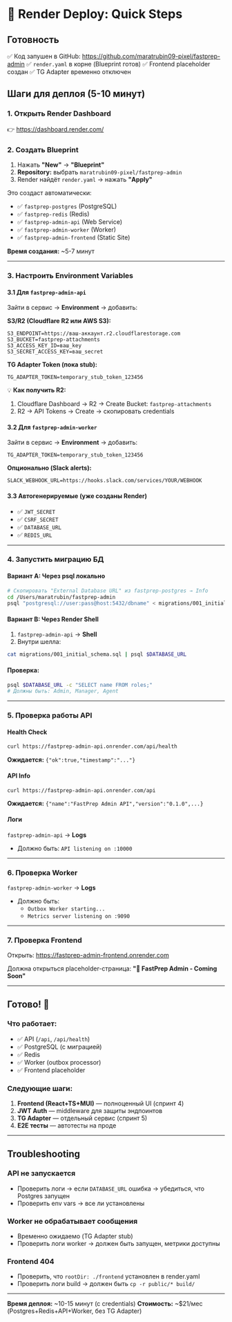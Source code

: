 # 🚀 Render Deploy: Quick Steps

## Готовность
✅ Код запушен в GitHub: https://github.com/maratrubin09-pixel/fastprep-admin
✅ `render.yaml` в корне (Blueprint готов)
✅ Frontend placeholder создан
✅ TG Adapter временно отключен

## Шаги для деплоя (5-10 минут)

### 1. Открыть Render Dashboard
👉 https://dashboard.render.com/

### 2. Создать Blueprint
1. Нажать **"New"** → **"Blueprint"**
2. **Repository:** выбрать `maratrubin09-pixel/fastprep-admin`
3. Render найдёт `render.yaml` → нажать **"Apply"**

Это создаст автоматически:
- ✅ `fastprep-postgres` (PostgreSQL)
- ✅ `fastprep-redis` (Redis)
- ✅ `fastprep-admin-api` (Web Service)
- ✅ `fastprep-admin-worker` (Worker)
- ✅ `fastprep-admin-frontend` (Static Site)

**Время создания:** ~5-7 минут

---

### 3. Настроить Environment Variables

#### 3.1 Для `fastprep-admin-api`
Зайти в сервис → **Environment** → добавить:

**S3/R2 (Cloudflare R2 или AWS S3):**
```
S3_ENDPOINT=https://ваш-аккаунт.r2.cloudflarestorage.com
S3_BUCKET=fastprep-attachments
S3_ACCESS_KEY_ID=ваш_key
S3_SECRET_ACCESS_KEY=ваш_secret
```

**TG Adapter Token (пока stub):**
```
TG_ADAPTER_TOKEN=temporary_stub_token_123456
```

💡 **Как получить R2:**
1. Cloudflare Dashboard → R2 → Create Bucket: `fastprep-attachments`
2. R2 → API Tokens → Create → скопировать credentials

#### 3.2 Для `fastprep-admin-worker`
Зайти в сервис → **Environment** → добавить:
```
TG_ADAPTER_TOKEN=temporary_stub_token_123456
```

**Опционально (Slack alerts):**
```
SLACK_WEBHOOK_URL=https://hooks.slack.com/services/YOUR/WEBHOOK
```

#### 3.3 Автогенерируемые (уже созданы Render)
- ✅ `JWT_SECRET`
- ✅ `CSRF_SECRET`
- ✅ `DATABASE_URL`
- ✅ `REDIS_URL`

---

### 4. Запустить миграцию БД

#### Вариант A: Через psql локально
```bash
# Скопировать "External Database URL" из fastprep-postgres → Info
cd /Users/maratrubin/fastprep-admin
psql "postgresql://user:pass@host:5432/dbname" < migrations/001_initial_schema.sql
```

#### Вариант B: Через Render Shell
1. `fastprep-admin-api` → **Shell**
2. Внутри шелла:
```bash
cat migrations/001_initial_schema.sql | psql $DATABASE_URL
```

#### Проверка:
```bash
psql $DATABASE_URL -c "SELECT name FROM roles;"
# Должны быть: Admin, Manager, Agent
```

---

### 5. Проверка работы API

#### Health Check
```bash
curl https://fastprep-admin-api.onrender.com/api/health
```
**Ожидается:** `{"ok":true,"timestamp":"..."}`

#### API Info
```bash
curl https://fastprep-admin-api.onrender.com/api
```
**Ожидается:** `{"name":"FastPrep Admin API","version":"0.1.0",...}`

#### Логи
`fastprep-admin-api` → **Logs**
- Должно быть: `API listening on :10000`

---

### 6. Проверка Worker

`fastprep-admin-worker` → **Logs**
- Должно быть:
  - `Outbox Worker starting...`
  - `Metrics server listening on :9090`

---

### 7. Проверка Frontend

Открыть: https://fastprep-admin-frontend.onrender.com

Должна открыться placeholder-страница:
**"🚀 FastPrep Admin - Coming Soon"**

---

## Готово! 🎉

### Что работает:
- ✅ API (`/api`, `/api/health`)
- ✅ PostgreSQL (с миграцией)
- ✅ Redis
- ✅ Worker (outbox processor)
- ✅ Frontend placeholder

### Следующие шаги:
1. **Frontend (React+TS+MUI)** — полноценный UI (спринт 4)
2. **JWT Auth** — middleware для защиты эндпоинтов
3. **TG Adapter** — отдельный сервис (спринт 5)
4. **E2E тесты** — автотесты на проде

---

## Troubleshooting

### API не запускается
- Проверить логи → если `DATABASE_URL` ошибка → убедиться, что Postgres запущен
- Проверить env vars → все ли установлены

### Worker не обрабатывает сообщения
- Временно ожидаемо (TG Adapter stub)
- Проверить логи worker → должен быть запущен, метрики доступны

### Frontend 404
- Проверить, что `rootDir: ./frontend` установлен в render.yaml
- Проверить логи build → должен быть `cp -r public/* build/`

---

**Время деплоя:** ~10-15 минут (с credentials)
**Стоимость:** ~$21/мес (Postgres+Redis+API+Worker, без TG Adapter)


